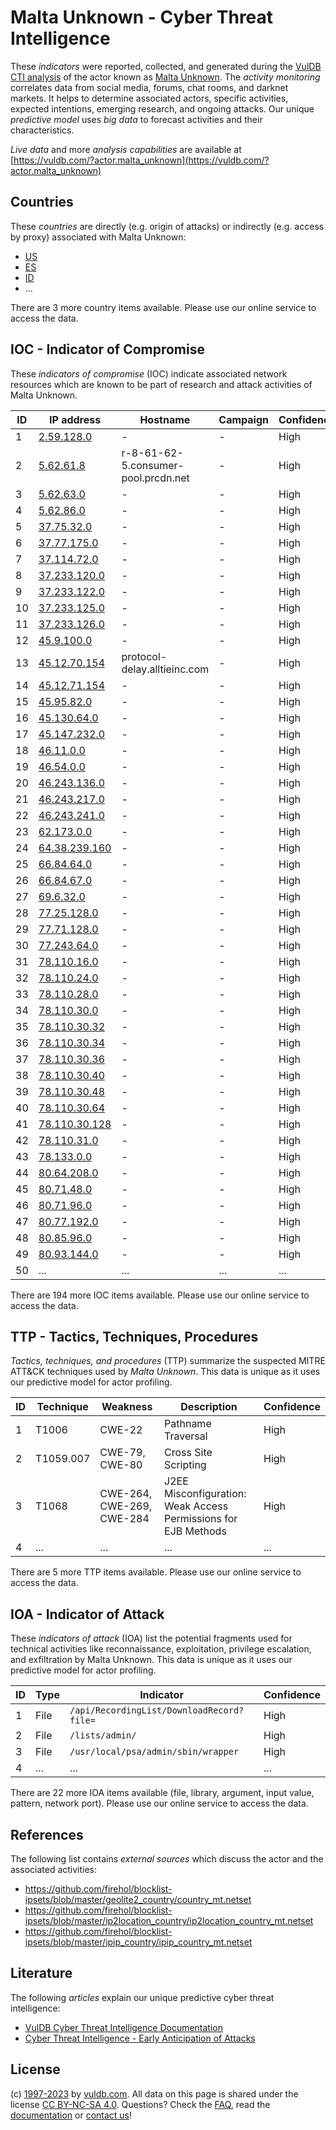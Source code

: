 # Malta Unknown - Cyber Threat Intelligence

These _indicators_ were reported, collected, and generated during the [VulDB CTI analysis](https://vuldb.com/?kb.cti) of the actor known as [Malta Unknown](https://vuldb.com/?actor.malta_unknown). The _activity monitoring_ correlates data from social media, forums, chat rooms, and darknet markets. It helps to determine associated actors, specific activities, expected intentions, emerging research, and ongoing attacks. Our unique _predictive model_ uses _big data_ to forecast activities and their characteristics.

_Live data_ and more _analysis capabilities_ are available at [https://vuldb.com/?actor.malta_unknown](https://vuldb.com/?actor.malta_unknown)

## Countries

These _countries_ are directly (e.g. origin of attacks) or indirectly (e.g. access by proxy) associated with Malta Unknown:

* [US](https://vuldb.com/?country.us)
* [ES](https://vuldb.com/?country.es)
* [ID](https://vuldb.com/?country.id)
* ...

There are 3 more country items available. Please use our online service to access the data.

## IOC - Indicator of Compromise

These _indicators of compromise_ (IOC) indicate associated network resources which are known to be part of research and attack activities of Malta Unknown.

ID | IP address | Hostname | Campaign | Confidence
-- | ---------- | -------- | -------- | ----------
1 | [2.59.128.0](https://vuldb.com/?ip.2.59.128.0) | - | - | High
2 | [5.62.61.8](https://vuldb.com/?ip.5.62.61.8) | r-8-61-62-5.consumer-pool.prcdn.net | - | High
3 | [5.62.63.0](https://vuldb.com/?ip.5.62.63.0) | - | - | High
4 | [5.62.86.0](https://vuldb.com/?ip.5.62.86.0) | - | - | High
5 | [37.75.32.0](https://vuldb.com/?ip.37.75.32.0) | - | - | High
6 | [37.77.175.0](https://vuldb.com/?ip.37.77.175.0) | - | - | High
7 | [37.114.72.0](https://vuldb.com/?ip.37.114.72.0) | - | - | High
8 | [37.233.120.0](https://vuldb.com/?ip.37.233.120.0) | - | - | High
9 | [37.233.122.0](https://vuldb.com/?ip.37.233.122.0) | - | - | High
10 | [37.233.125.0](https://vuldb.com/?ip.37.233.125.0) | - | - | High
11 | [37.233.126.0](https://vuldb.com/?ip.37.233.126.0) | - | - | High
12 | [45.9.100.0](https://vuldb.com/?ip.45.9.100.0) | - | - | High
13 | [45.12.70.154](https://vuldb.com/?ip.45.12.70.154) | protocol-delay.alltieinc.com | - | High
14 | [45.12.71.154](https://vuldb.com/?ip.45.12.71.154) | - | - | High
15 | [45.95.82.0](https://vuldb.com/?ip.45.95.82.0) | - | - | High
16 | [45.130.64.0](https://vuldb.com/?ip.45.130.64.0) | - | - | High
17 | [45.147.232.0](https://vuldb.com/?ip.45.147.232.0) | - | - | High
18 | [46.11.0.0](https://vuldb.com/?ip.46.11.0.0) | - | - | High
19 | [46.54.0.0](https://vuldb.com/?ip.46.54.0.0) | - | - | High
20 | [46.243.136.0](https://vuldb.com/?ip.46.243.136.0) | - | - | High
21 | [46.243.217.0](https://vuldb.com/?ip.46.243.217.0) | - | - | High
22 | [46.243.241.0](https://vuldb.com/?ip.46.243.241.0) | - | - | High
23 | [62.173.0.0](https://vuldb.com/?ip.62.173.0.0) | - | - | High
24 | [64.38.239.160](https://vuldb.com/?ip.64.38.239.160) | - | - | High
25 | [66.84.64.0](https://vuldb.com/?ip.66.84.64.0) | - | - | High
26 | [66.84.67.0](https://vuldb.com/?ip.66.84.67.0) | - | - | High
27 | [69.6.32.0](https://vuldb.com/?ip.69.6.32.0) | - | - | High
28 | [77.25.128.0](https://vuldb.com/?ip.77.25.128.0) | - | - | High
29 | [77.71.128.0](https://vuldb.com/?ip.77.71.128.0) | - | - | High
30 | [77.243.64.0](https://vuldb.com/?ip.77.243.64.0) | - | - | High
31 | [78.110.16.0](https://vuldb.com/?ip.78.110.16.0) | - | - | High
32 | [78.110.24.0](https://vuldb.com/?ip.78.110.24.0) | - | - | High
33 | [78.110.28.0](https://vuldb.com/?ip.78.110.28.0) | - | - | High
34 | [78.110.30.0](https://vuldb.com/?ip.78.110.30.0) | - | - | High
35 | [78.110.30.32](https://vuldb.com/?ip.78.110.30.32) | - | - | High
36 | [78.110.30.34](https://vuldb.com/?ip.78.110.30.34) | - | - | High
37 | [78.110.30.36](https://vuldb.com/?ip.78.110.30.36) | - | - | High
38 | [78.110.30.40](https://vuldb.com/?ip.78.110.30.40) | - | - | High
39 | [78.110.30.48](https://vuldb.com/?ip.78.110.30.48) | - | - | High
40 | [78.110.30.64](https://vuldb.com/?ip.78.110.30.64) | - | - | High
41 | [78.110.30.128](https://vuldb.com/?ip.78.110.30.128) | - | - | High
42 | [78.110.31.0](https://vuldb.com/?ip.78.110.31.0) | - | - | High
43 | [78.133.0.0](https://vuldb.com/?ip.78.133.0.0) | - | - | High
44 | [80.64.208.0](https://vuldb.com/?ip.80.64.208.0) | - | - | High
45 | [80.71.48.0](https://vuldb.com/?ip.80.71.48.0) | - | - | High
46 | [80.71.96.0](https://vuldb.com/?ip.80.71.96.0) | - | - | High
47 | [80.77.192.0](https://vuldb.com/?ip.80.77.192.0) | - | - | High
48 | [80.85.96.0](https://vuldb.com/?ip.80.85.96.0) | - | - | High
49 | [80.93.144.0](https://vuldb.com/?ip.80.93.144.0) | - | - | High
50 | ... | ... | ... | ...

There are 194 more IOC items available. Please use our online service to access the data.

## TTP - Tactics, Techniques, Procedures

_Tactics, techniques, and procedures_ (TTP) summarize the suspected MITRE ATT&CK techniques used by _Malta Unknown_. This data is unique as it uses our predictive model for actor profiling.

ID | Technique | Weakness | Description | Confidence
-- | --------- | -------- | ----------- | ----------
1 | T1006 | CWE-22 | Pathname Traversal | High
2 | T1059.007 | CWE-79, CWE-80 | Cross Site Scripting | High
3 | T1068 | CWE-264, CWE-269, CWE-284 | J2EE Misconfiguration: Weak Access Permissions for EJB Methods | High
4 | ... | ... | ... | ...

There are 5 more TTP items available. Please use our online service to access the data.

## IOA - Indicator of Attack

These _indicators of attack_ (IOA) list the potential fragments used for technical activities like reconnaissance, exploitation, privilege escalation, and exfiltration by Malta Unknown. This data is unique as it uses our predictive model for actor profiling.

ID | Type | Indicator | Confidence
-- | ---- | --------- | ----------
1 | File | `/api/RecordingList/DownloadRecord?file=` | High
2 | File | `/lists/admin/` | High
3 | File | `/usr/local/psa/admin/sbin/wrapper` | High
4 | ... | ... | ...

There are 22 more IOA items available (file, library, argument, input value, pattern, network port). Please use our online service to access the data.

## References

The following list contains _external sources_ which discuss the actor and the associated activities:

* https://github.com/firehol/blocklist-ipsets/blob/master/geolite2_country/country_mt.netset
* https://github.com/firehol/blocklist-ipsets/blob/master/ip2location_country/ip2location_country_mt.netset
* https://github.com/firehol/blocklist-ipsets/blob/master/ipip_country/ipip_country_mt.netset

## Literature

The following _articles_ explain our unique predictive cyber threat intelligence:

* [VulDB Cyber Threat Intelligence Documentation](https://vuldb.com/?kb.cti)
* [Cyber Threat Intelligence - Early Anticipation of Attacks](https://www.scip.ch/en/?labs.20201022)

## License

(c) [1997-2023](https://vuldb.com/?kb.changelog) by [vuldb.com](https://vuldb.com/?kb.about). All data on this page is shared under the license [CC BY-NC-SA 4.0](https://creativecommons.org/licenses/by-nc-sa/4.0/). Questions? Check the [FAQ](https://vuldb.com/?kb.faq), read the [documentation](https://vuldb.com/?kb) or [contact us](https://vuldb.com/?contact)!
